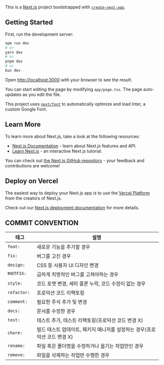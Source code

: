 This is a [Next.js](https://nextjs.org/) project bootstrapped with [`create-next-app`](https://github.com/vercel/next.js/tree/canary/packages/create-next-app).

## Getting Started

First, run the development server:

```bash
npm run dev
# or
yarn dev
# or
pnpm dev
# or
bun dev
```

Open [http://localhost:3000](http://localhost:3000) with your browser to see the result.

You can start editing the page by modifying `app/page.tsx`. The page auto-updates as you edit the file.

This project uses [`next/font`](https://nextjs.org/docs/basic-features/font-optimization) to automatically optimize and load Inter, a custom Google Font.

## Learn More

To learn more about Next.js, take a look at the following resources:

- [Next.js Documentation](https://nextjs.org/docs) - learn about Next.js features and API.
- [Learn Next.js](https://nextjs.org/learn) - an interactive Next.js tutorial.

You can check out [the Next.js GitHub repository](https://github.com/vercel/next.js/) - your feedback and contributions are welcome!

## Deploy on Vercel

The easiest way to deploy your Next.js app is to use the [Vercel Platform](https://vercel.com/new?utm_medium=default-template&filter=next.js&utm_source=create-next-app&utm_campaign=create-next-app-readme) from the creators of Next.js.

Check out our [Next.js deployment documentation](https://nextjs.org/docs/deployment) for more details.

## COMMIT CONVENTION

| 태그          | 설명                                                                      |
| ------------- | ------------------------------------------------------------------------- |
| `feat: `      | 새로운 기능을 추가할 경우                                                 |
| `fix: `       | 버그를 고친 경우                                                          |
| `design: `    | CSS 등 사용자 UI 디자인 변경                                              |
| `❗️HOTFIX: ` | 급하게 치명적인 버그를 고쳐야하는 경우                                    |
| `style: `     | 코드 포맷 변경, 세미 콜론 누락, 코드 수정이 없는 경우                     |
| `refactor: `  | 프로덕션 코드 리팩토링                                                    |
| `comment: `   | 필요한 주석 추가 및 변경                                                  |
| `docs: `      | 문서를 수정한 경우                                                        |
| `test: `      | 테스트 추가, 테스트 리팩토링(프로덕션 코드 변경 X)                        |
| `chore: `     | 빌드 태스트 업데이트, 패키지 매니저를 설정하는 경우(프로덕션 코드 변경 X) |
| `rename: `    | 파일 혹은 폴더명을 수정하거나 옮기는 작업만인 경우                        |
| `remove: `    | 파일을 삭제하는 작업만 수행한 경우                                        |

